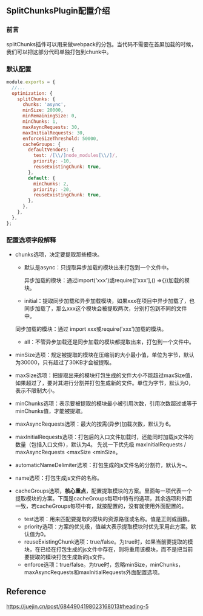 ## SplitChunksPlugin配置介绍

### 前言
splitChunks插件可以用来做webpack的分包。当代码不需要在首屏加载的时候，我们可以把这部分代码单独打包到chunk中。 

### 默认配置
```javascript
module.exports = {
  //...
  optimization: {
    splitChunks: {
      chunks: 'async',
      minSize: 20000,
      minRemainingSize: 0,
      minChunks: 1,
      maxAsyncRequests: 30,
      maxInitialRequests: 30,
      enforceSizeThreshold: 50000,
      cacheGroups: {
        defaultVendors: {
          test: /[\\/]node_modules[\\/]/,
          priority: -10,
          reuseExistingChunk: true,
        },
        default: {
          minChunks: 2,
          priority: -20,
          reuseExistingChunk: true,
        },
      },
    },
  },
};
```

### 配置选项字段解释
- chunks选项，决定要提取那些模块。

  - 默认是async：只提取异步加载的模块出来打包到一个文件中。

    异步加载的模块：通过import('xxx')或require(['xxx'],() =>{})加载的模块。


  - initial：提取同步加载和异步加载模块，如果xxx在项目中异步加载了，也同步加载了，那么xxx这个模块会被提取两次，分别打包到不同的文件中。

  同步加载的模块：通过 import xxx或require('xxx')加载的模块。


  - all：不管异步加载还是同步加载的模块都提取出来，打包到一个文件中。


- minSize选项：规定被提取的模块在压缩前的大小最小值，单位为字节，默认为30000，只有超过了30KB才会被提取。
- maxSize选项：把提取出来的模块打包生成的文件大小不能超过maxSize值，如果超过了，要对其进行分割并打包生成新的文件。单位为字节，默认为0，表示不限制大小。
- minChunks选项：表示要被提取的模块最小被引用次数，引用次数超过或等于minChunks值，才能被提取。
- maxAsyncRequests选项：最大的按需(异步)加载次数，默认为 6。
- maxInitialRequests选项：打包后的入口文件加载时，还能同时加载js文件的数量（包括入口文件），默认为4。
先说一下优先级 maxInitialRequests / maxAsyncRequests <maxSize <minSize。
- automaticNameDelimiter选项：打包生成的js文件名的分割符，默认为~。
- name选项：打包生成js文件的名称。
- cacheGroups选项，**核心重点**，配置提取模块的方案。里面每一项代表一个提取模块的方案。下面是cacheGroups每项中特有的选项，其余选项和外面一致，若cacheGroups每项中有，就按配置的，没有就使用外面配置的。

  - test选项：用来匹配要提取的模块的资源路径或名称。值是正则或函数。
  - priority选项：方案的优先级，值越大表示提取模块时优先采用此方案。默认值为0。
  - reuseExistingChunk选项：true/false。为true时，如果当前要提取的模块，在已经在打包生成的js文件中存在，则将重用该模块，而不是把当前要提取的模块打包生成新的js文件。
  - enforce选项：true/false。为true时，忽略minSize，minChunks，maxAsyncRequests和maxInitialRequests外面配置选项。

## Reference
https://juejin.cn/post/6844904198023168013#heading-5